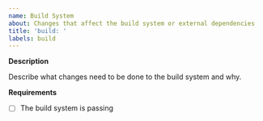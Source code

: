 ```yaml
---
name: Build System
about: Changes that affect the build system or external dependencies
title: 'build: '
labels: build
---
```


**Description**

Describe what changes need to be done to the build system and why.

**Requirements**

- [ ] The build system is passing
